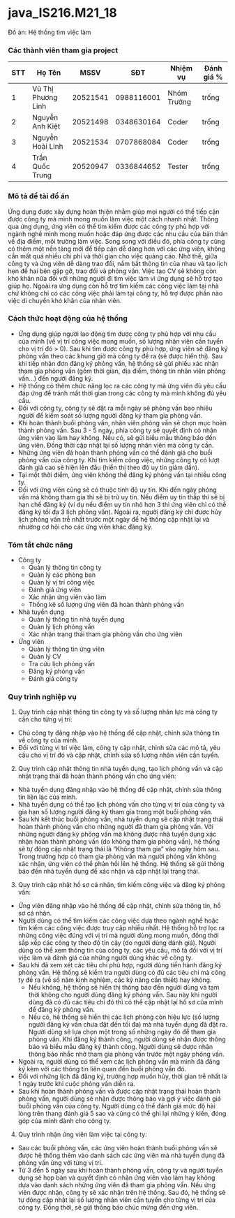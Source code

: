 ﻿# java_IS216.M21_18
Đồ án: Hệ thống tìm việc làm

### Các thành viên tham gia project ###
|STT|Họ Tên|MSSV|SĐT|Nhiệm vụ|Đánh giá %|
|---|------|----|---|--------|----------|
|1|Vũ Thị Phương Linh|20521541|0988116001|Nhóm Trưởng|trống|
|2|Nguyễn Anh Kiệt|20521498|0348630164|Coder|trống|
|3|Nguyễn Hoài Linh|20521534|0707868084|Coder|trống|
|4|Trần Quốc Trung|20520947|0336844652|Tester|trống|

### Mô tả đề tài đồ án ###
Ứng dụng được xây dựng hoàn thiện nhằm giúp mọi người có thể tiếp cận được công ty mà mình mong muốn làm việc một cách nhanh nhất. Thông qua ứng dụng, ứng viên có thể tìm kiếm được các công ty phù hợp với ngành nghề mình mong muốn hoặc đáp ứng được các nhu cầu của bản thân về địa điểm, môi trường làm việc. Song song với điều đó, phía công ty cũng có thêm một nền tảng mới để tiếp cận dễ dàng hơn với các ứng viên, không cần mất quá nhiều chi phí và thời gian cho việc quảng cáo. Nhờ thế, giữa công ty và ứng viên dễ dàng trao đổi, nắm bắt thông tin của nhau và tạo lịch hẹn để hai bên gặp gỡ, trao đổi và phỏng vấn. Việc tạo CV sẽ không còn khó khăn nữa đối với những người đi tìm việc làm vì ứng dụng sẽ hỗ trợ tạo giúp họ. Ngoài ra ứng dụng còn hỗ trợ tìm kiếm các công việc làm tại nhà chứ không chỉ có các công việc phải làm tại công ty, hỗ trợ được phần nào việc di chuyển khó khăn của nhân viên.

### Cách thức hoạt động của hệ thống ###
-	Ứng dụng giúp người lao động tìm được công ty phù hợp với nhu cầu của mình (về vị trí công việc mong muốn, số lượng nhân viên cần tuyển cho vị trí đó > 0). Sau khi tìm được công ty phù hợp, ứng viên sẽ đăng ký phỏng vấn theo các khung giờ mà công ty đề ra (sẽ được hiển thị). Sau khi tiếp nhận đơn đăng ký phỏng vấn, hệ thống sẽ gửi phiếu xác nhận tham gia phỏng vấn (gồm thời gian, địa điểm, thông tin nhân viên phỏng vấn…) đến người đăng ký.
-	Hệ thống có thêm chức năng lọc ra các công ty mà ứng viên đủ yêu cầu đáp ứng để tránh mất thời gian trong các công ty mà mình không đủ yêu cầu.
-	Đối với công ty, công ty sẽ đặt ra mỗi ngày sẽ phỏng vấn bao nhiêu người để kiểm soát số lượng người đăng ký tham gia phỏng vấn. 
-	Khi hoàn thành buổi phỏng vấn, nhân viên phỏng vấn sẽ chọn mục hoàn thành phỏng vấn. Sau 3 - 5 ngày, phía công ty sẽ quyết định có nhận ứng viên vào làm hay không. Nếu có, sẽ gửi biểu mẫu thông báo đến ứng viên. Đồng thời cập nhật lại số lượng nhân viên mà công ty cần.
-	Những ứng viên đã hoàn thành phỏng vấn có thể đánh giá cho buổi phỏng vấn của công ty. Khi tìm kiếm công việc, những công ty có lượt đánh giá cao sẽ hiện lên đầu (hiển thị theo độ uy tín giảm dần).
-	Tại một thời điểm, ứng viên không thể đăng ký phỏng vấn tại nhiều công ty.
-	Đối với ứng viên cũng sẽ có thuộc tính độ uy tín. Khi đến ngày phỏng vấn mà không tham gia thì sẽ bị trừ uy tín. Nếu điểm uy tín thấp thì sẽ bị hạn chế đăng ký (ví dụ nếu điểm uy tín nhỏ hơn 3 thì ứng viên chỉ có thể đăng ký tối đa 3 lịch phỏng vấn). Ngoài ra, người đăng ký chỉ được hủy lịch phỏng vấn trễ nhất trước một ngày để hệ thống cập nhật lại và nhường cơ hội cho các ứng viên khác đăng ký.

### Tóm tắt chức năng ###
- Công ty
  + Quản lý thông tin công ty
  + Quản lý các phòng ban
  + Quản lý vị trí công việc
  + Đánh giá ứng viên
  + Xác nhận ứng viên vào làm
  + Thống kê số lượng ứng viên đã hoàn thành phỏng vấn
- Nhà tuyển dụng
  + Quản lý thông tin nhà tuyển dụng
  + Quản lý lịch phỏng vấn
  + Xác nhận trạng thái tham gia phỏng vấn cho ứng viên
- Ứng viên
  + Quản lý thông tin ứng viên
  + Quản lý CV 
  + Tra cứu lịch phỏng vấn
  + Đăng ký phỏng vấn
  + Đánh giá công ty

### Quy trình nghiệp vụ ###
1. Quy trình cập nhật thông tin công ty và số lượng nhân lực mà công ty cần cho từng vị trí:
- Chủ công ty đăng nhập vào hệ thống để cập nhật, chỉnh sửa thông tin về công ty của mình.
- Đối với từng vị trí việc làm, công ty cập nhật, chỉnh sửa các mô tả, yêu cầu cho vị trí đó và cập nhật, chỉnh sửa số lượng nhân viên cần tuyển.
2. Quy trình cập nhật thông tin nhà tuyển dụng, tạo lịch phỏng vấn và cập nhật trạng thái đã hoàn thành phỏng vấn cho ứng viên:
- Nhà tuyển dụng đăng nhập vào hệ thống để cập nhật, chỉnh sửa thông tin liên lạc của mình.
- Nhà tuyển dụng có thể tạo lịch phỏng vấn cho từng vị trí của công ty và gia hạn số lượng người đăng ký tham gia trong một buổi phỏng vấn.
- Sau khi kết thúc buổi phỏng vấn, nhà tuyển dụng sẽ cập nhật trạng thái hoàn thành phỏng vấn cho những người đã tham gia phỏng vấn. Với những người đăng ký phỏng vấn mà không được nhà tuyển dụng xác nhận hoàn thành phỏng vấn (do không tham gia phỏng vấn), hệ thống sẽ tự động cập nhật trạng thái là “Không tham gia” vào ngày hôm sau. Trong trường hợp có tham gia phỏng vấn mà người phỏng vấn không xác nhận, ứng viên có thể phản hồi lên hệ thống. Hệ thống sẽ gửi thông báo đến nhà tuyển dụng để xác nhận và cập nhật lại trạng thái.
3. Quy trình cập nhật hồ sơ cá nhân, tìm kiếm công việc và đăng ký phỏng vấn:
- Ứng viên đăng nhập vào hệ thống để cập nhật, chỉnh sửa thông tin, hồ sơ cá nhân.
- Người dùng có thể tìm kiếm các công việc dựa theo ngành nghề hoặc tìm kiếm các công việc được truy cập nhiều nhất. Hệ thống hỗ trợ lọc ra những công việc đúng với vị trí mà người dùng mong muốn, đồng thời sắp xếp các công ty theo độ tin cậy (do người dùng đánh giá). Người dùng có thể xem thông tin của công ty, các yêu cầu, mô tả đối với vị trí việc làm và đánh giá của những người dùng khác về công ty.
- Sau khi đã xem xét các tiêu chí phù hợp, người dùng tiến hành đăng ký phỏng vấn. Hệ thống sẽ kiểm tra người dùng có đủ các tiêu chí mà công ty đề ra (về số năm kinh nghiệm, các kỹ năng cần thiết) hay không. 
  + Nếu không, hệ thống sẽ hiển thị thông báo đến người dùng và tạm thời không cho người dùng đăng ký phỏng vấn. Sau này khi người dùng đã có đủ các tiêu chí đó thì có thể cập nhật lại hồ sơ của mình để đăng ký phỏng vấn.
  + Nếu có, hệ thống sẽ hiển thị các lịch phỏng còn hiệu lực (số lượng người đăng ký vấn chưa đặt đến tối đa) mà nhà tuyển dụng đã đặt ra. Người dùng sẽ lựa chọn một trong số những ngày đó để tham gia phỏng vấn. Khi đăng ký thành công, người dùng sẽ nhận được thông báo và biểu mẫu đăng ký thành công. Người dùng sẽ được nhận thông báo nhắc nhở tham gia phỏng vấn trước một ngày phỏng vấn. 
- Ngoài ra, người dùng có thể xem các lịch phỏng vấn mà mình đã đăng ký kèm với các thông tin liên quan đến buổi phỏng vấn đó.
- Đối với những lịch đã đăng ký, trường hợp muốn hủy, thời gian trễ nhất là 1 ngày trước khi cuộc phỏng vấn diễn ra. 
- Sau khi hoàn thành phỏng vấn và được cập nhật trạng thái hoàn thành phỏng vấn, người dùng sẽ nhận được thông báo và gợi ý việc đánh giá buổi phỏng vấn của công ty. Người dùng có thể đánh giá mức độ hài lòng trên thang đánh giá 5 sao và cũng có thể ghi lại những ý kiến, đóng góp của mình dành cho công ty.
4. Quy trình nhận ứng viên làm việc tại công ty:
- Sau các buổi phỏng vấn, các ứng viên hoàn thành buổi phỏng vấn sẽ được hệ thống thêm vào danh sách các ứng viên mà nhà tuyển dụng đã phỏng vấn ứng với từng vị trí.
- Từ 3 đến 5 ngày sau khi hoàn thành phỏng vấn, công ty và người tuyển dụng sẽ họp bàn và quyết định có nhận ứng viên vào làm hay không dựa vào danh sách những ứng viên đã tham gia phỏng vấn. Nếu ứng viên được nhận, công ty sẽ xác nhận trên hệ thống. Sau đó, hệ thống sẽ tự động cập nhật lại số lượng nhân viên cần tuyển cho từng vị trí của công ty. Đồng thời, sẽ gửi thông báo chúc mừng đến ứng viên.

